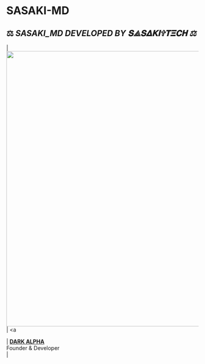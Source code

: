 # SASAKI-MD





















## ⚖️  *SASAKI_MD DEVELOPED BY 𝐒⟁𝐒𝚫𝐊𝚰✞𝚻𝚵𝐂𝚮 ⚖️*

| <a href="https://github.com/darkalphaxteam"><img src="https://telegra.ph/file/c670792adfe0d44dc5a99.jpg" width=720 height=720></a> | <a 

| **[DARK ALPHA](https://github.com/darkalphaxteam/)**</br>Founder & Developer</br> | 



